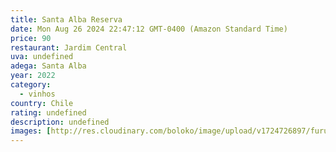 ```yaml
---
title: Santa Alba Reserva
date: Mon Aug 26 2024 22:47:12 GMT-0400 (Amazon Standard Time)
price: 90
restaurant: Jardim Central
uva: undefined
adega: Santa Alba
year: 2022
category:
  - vinhos
country: Chile
rating: undefined
description: undefined
images: [http://res.cloudinary.com/boloko/image/upload/v1724726897/furushow5/parmegianologo/20240825_203914_nzvdng.jpg]
---
```

